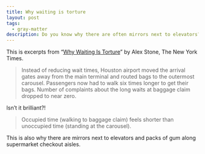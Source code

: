 ```yaml
---
title: Why waiting is torture
layout: post
tags:
  - gray-matter
description: Do you know why there are often mirrors next to elevators?
---
```


This is excerpts from “[Why Waiting Is Torture](http://www.nytimes.com/2012/08/19/opinion/sunday/why-waiting-in-line-is-torture.html)” by Alex Stone, The New York Times.

> Instead of reducing wait times, Houston airport moved the arrival gates away
> from the main terminal and routed bags to the outermost carousel. Passengers now
> had to walk six times longer to get their bags. Number of complaints about the long waits
> at baggage claim dropped to near zero.

Isn’t it brilliant?!

> Occupied time (walking to baggage claim) feels shorter than unoccupied time (standing at the carousel).

This is also why there are mirrors next to elevators and packs of gum along supermarket checkout aisles.
